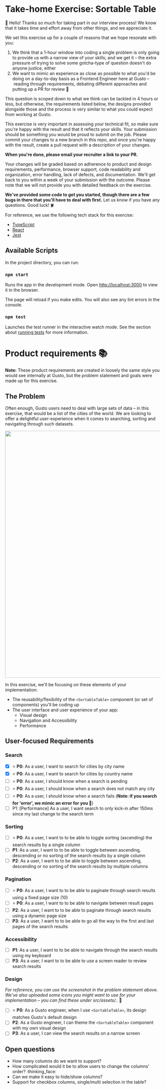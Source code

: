 # Take-home Exercise: Sortable Table

👋 Hello! Thanks so much for taking part in our interview process! We know that it takes time and effort away from other things, and we appreciate it.

We set this exercise up for a couple of reasons that we hope resonate with you:
1. We think that a 1-hour window into coding a single problem is only going to provide us with a narrow view of your skills; and we get it – the extra pressure of trying to solve some gotcha-type of question doesn't do anyone justice, either
2. We want to mimic an experience as close as possible to what you'd be doing on a day-to-day basis as a Frontend Engineer here at Gusto – reading through requirements, debating different approaches and putting up a PR for review 🙌

This question is scoped down to what we think can be tackled in 4 hours or less, but otherwise, the requirements listed below, the designs provided alongside those and the process is very similar to what you could expect from working at Gusto.

This exercise is very important in assessing your technical fit, so make sure you're happy with the result and that it reflects your skills. Your submission should be something you would be proud to submit on the job. Please commit your changes to a new branch in this repo, and once you're happy with the result, create a pull request with a description of your changes.

**When you're done, please email your recruiter a link to your PR.**

Your changes will be graded based on adherence to product and design requirements, performance, browser support, code readability and organization, error handling, lack of defects, and documentation. We'll get back to you within a week of your submission with the outcome. Please note that we will not provide you with detailed feedback on the exercise.

**We've provided some code to get you started, though there are a few bugs in there that you'll have to deal with first.** Let us know if you have any questions. Good luck! 🍀

For reference, we use the following tech stack for this exercise:
* [TypeScript](https://www.typescriptlang.org)
* [React](https://reactjs.org)
* [Jest](https://jestjs.io)

## Available Scripts

In the project directory, you can run:

### `npm start`

Runs the app in the development mode.
Open [http://localhost:3000](http://localhost:3000) to view it in the browser.

The page will reload if you make edits.
You will also see any lint errors in the console.

### `npm test`

Launches the test runner in the interactive watch mode.
See the section about [running tests](https://facebook.github.io/create-react-app/docs/running-tests) for more information.

# Product requirements :books:

**Note:** These product requirements are created in loosely the same style you would see internally at Gusto, but the problem statement and goals were made up for this exercise.

## The Problem
Often enough, Gusto users need to deal with large sets of data – in this exercise, that would be a list of the cities of the world.
We are looking to offer a delightful user-experience when it comes to searching, sorting and navigating through such datasets.

<img src="https://user-images.githubusercontent.com/9911645/171285680-74d420e9-faff-439d-929d-923f8b699c51.png" width="800px" />

In this exercise, we'll be focusing on these elements of your implementation:
* The reusability/flexibility of the `<SortableTable>` component (or set of components) you'll be coding up
* The user interface and user experience of your app:
  * Visual design
  * Navigation and Accessibility
  * Performance

## User-focused Requirements

### Search
* [x] :star: **P0**: As a user, I want to search for cities by city name
* [x] :star: **P0**: As a user, I want to search for cities by country name
* [ ] :star: **P0**: As a user, I should know when a search is pending
* [ ] :star: **P0**: As a user, I should know when a search does not match any city
* [ ] :star: **P0**: As a user, I should know when a search fails (**Note: if you search for 'error', we mimic an error for you :raised_hands:**)
* [ ] P1: [Performance] As a user, I want search to only kick-in after 150ms since my last change to the search term

### Sorting
* [ ] :star: **P0**: As a user, I want to to be able to toggle sorting (ascending) the search results by a single column
* [ ] **P1**: As a user, I want to to be able to toggle between ascending, descending or no sorting of the search results by a single column
* [ ] **P2**: As a user, I want to to be able to toggle between ascending, descending or no sorting of the search results by multiple columns

### Pagination
* [ ] :star: **P0**: As a user, I want to to be able to paginate through search results using a fixed page size (10)
* [ ] :star: **P0**: As a user, I want to to be able to navigate between result pages
* [ ] **P2**: As a user, I want to to be able to paginate through search results using a dynamic page size
* [ ] **P3**: As a user, I want to to be able to go all the way to the first and last pages of the search results

### Accessibility
* [ ] **P1**: As a user, I want to to be able to navigate through the search results using my keyboard
* [ ] **P3**: As a user, I want to to be able to use a screen reader to review search results

### Design

*For reference, you can use the screenshot in the problem statement above. We've also uploaded some icons you might want to use for your implementation – you can find these under src/assets/..* :pray:

* [ ] :star: **P0**: As a Gusto engineer, when I use `<SortableTable>`, its design matches Gusto's default design
* [ ] **P2**: As a Gusto engineer, I can theme the `<SortableTable>` component with my own visual design
* [ ] **P3**: As a user, I can view the search results on a narrow screen

## Open questions

* How many columns do we want to support?
* How complicated would it be to allow users to change the columns' order? :thinking_face:
* Can we make it easy to hide/show columns?
* Support for checkbox columns, single/multi selection in the table?
